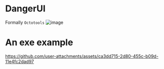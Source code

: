 # DangerUI
Formally `Octotools`
![image](https://github.com/user-attachments/assets/1fd98563-bbe6-4c79-9394-98cae43456f9)

# An exe example
https://github.com/user-attachments/assets/ca3dd715-2d80-455c-b09d-11e4fc2dad97


